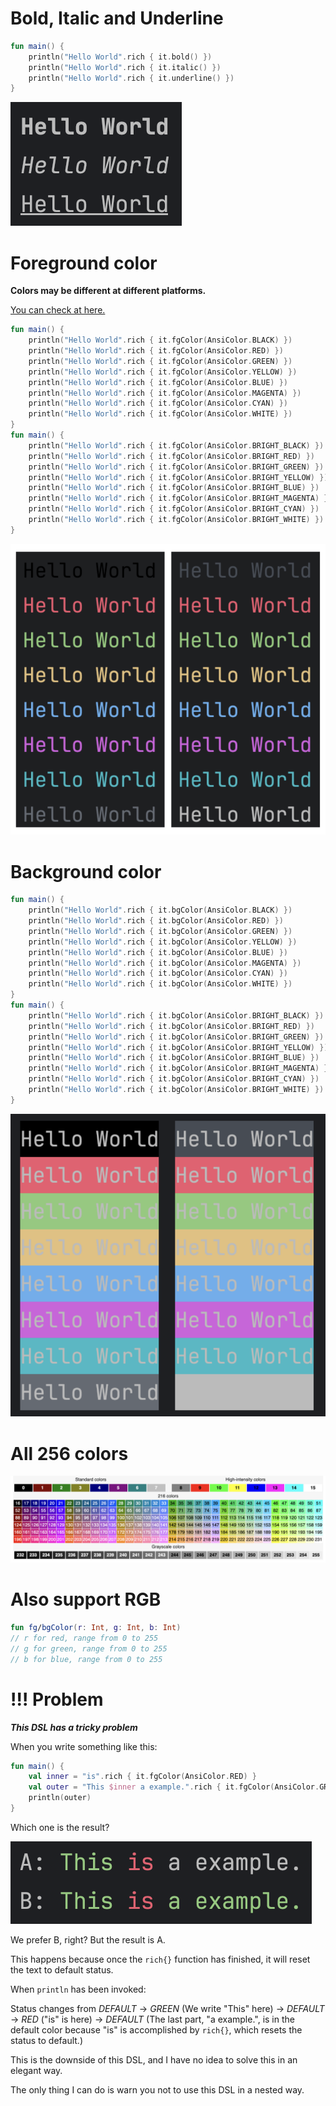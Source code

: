 
# Bold, Italic and Underline
```kotlin
fun main() {
    println("Hello World".rich { it.bold() })
    println("Hello World".rich { it.italic() })
    println("Hello World".rich { it.underline() })
}
```
![style](./pics/style.png)

# Foreground color

**Colors may be different at different platforms.**

[You can check at here.](https://en.wikipedia.org/wiki/ANSI_escape_code#3-bit_and_4-bit)

```kotlin
fun main() {
    println("Hello World".rich { it.fgColor(AnsiColor.BLACK) })
    println("Hello World".rich { it.fgColor(AnsiColor.RED) })
    println("Hello World".rich { it.fgColor(AnsiColor.GREEN) })
    println("Hello World".rich { it.fgColor(AnsiColor.YELLOW) })
    println("Hello World".rich { it.fgColor(AnsiColor.BLUE) })
    println("Hello World".rich { it.fgColor(AnsiColor.MAGENTA) })
    println("Hello World".rich { it.fgColor(AnsiColor.CYAN) })
    println("Hello World".rich { it.fgColor(AnsiColor.WHITE) })
}
fun main() {
    println("Hello World".rich { it.fgColor(AnsiColor.BRIGHT_BLACK) })
    println("Hello World".rich { it.fgColor(AnsiColor.BRIGHT_RED) })
    println("Hello World".rich { it.fgColor(AnsiColor.BRIGHT_GREEN) })
    println("Hello World".rich { it.fgColor(AnsiColor.BRIGHT_YELLOW) })
    println("Hello World".rich { it.fgColor(AnsiColor.BRIGHT_BLUE) })
    println("Hello World".rich { it.fgColor(AnsiColor.BRIGHT_MAGENTA) })
    println("Hello World".rich { it.fgColor(AnsiColor.BRIGHT_CYAN) })
    println("Hello World".rich { it.fgColor(AnsiColor.BRIGHT_WHITE) })
}

```
![foreground color](./pics/fg_color.png)
# Background color
```kotlin
fun main() {
    println("Hello World".rich { it.bgColor(AnsiColor.BLACK) })
    println("Hello World".rich { it.bgColor(AnsiColor.RED) })
    println("Hello World".rich { it.bgColor(AnsiColor.GREEN) })
    println("Hello World".rich { it.bgColor(AnsiColor.YELLOW) })
    println("Hello World".rich { it.bgColor(AnsiColor.BLUE) })
    println("Hello World".rich { it.bgColor(AnsiColor.MAGENTA) })
    println("Hello World".rich { it.bgColor(AnsiColor.CYAN) })
    println("Hello World".rich { it.bgColor(AnsiColor.WHITE) })
}
fun main() {
    println("Hello World".rich { it.bgColor(AnsiColor.BRIGHT_BLACK) })
    println("Hello World".rich { it.bgColor(AnsiColor.BRIGHT_RED) })
    println("Hello World".rich { it.bgColor(AnsiColor.BRIGHT_GREEN) })
    println("Hello World".rich { it.bgColor(AnsiColor.BRIGHT_YELLOW) })
    println("Hello World".rich { it.bgColor(AnsiColor.BRIGHT_BLUE) })
    println("Hello World".rich { it.bgColor(AnsiColor.BRIGHT_MAGENTA) })
    println("Hello World".rich { it.bgColor(AnsiColor.BRIGHT_CYAN) })
    println("Hello World".rich { it.bgColor(AnsiColor.BRIGHT_WHITE) })
}
```
![background color](./pics/bg_color.png)

# All 256 colors

![colors](./pics/256colors.png)

# Also support RGB

```kotlin
fun fg/bgColor(r: Int, g: Int, b: Int)
// r for red, range from 0 to 255
// g for green, range from 0 to 255
// b for blue, range from 0 to 255
```

# !!! Problem
***This DSL has a tricky problem***

When you write something like this:

```kotlin
fun main() {
    val inner = "is".rich { it.fgColor(AnsiColor.RED) }
    val outer = "This $inner a example.".rich { it.fgColor(AnsiColor.GREEN) }
    println(outer)
}
```

Which one is the result?

![problem](./pics/problem.png)

We prefer B, right? But the result is A. 

This happens because once the `rich{}` function has finished, it will reset the text to default status.

When `println` has been invoked:

Status changes from *DEFAULT* -> *GREEN* (We write "This" here) -> *DEFAULT* -> *RED* ("is" is here) -> *DEFAULT* (The last part, "a example.", is in the default color because "is" is accomplished by `rich{}`, which resets the status to default.)

This is the downside of this DSL, and I have no idea to solve this in an elegant way.

The only thing I can do is warn you not to use this DSL in a nested way.